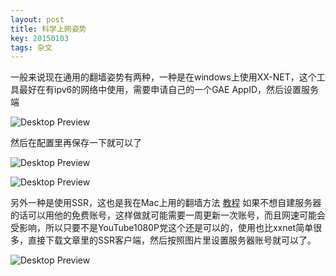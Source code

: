 ```yaml
---
layout: post
title: 科学上网姿势
key: 20150103
tags: 杂文
---
```

一般来说现在通用的翻墙姿势有两种，一种是在windows上使用XX-NET，这个工具最好在有ipv6的网络中使用，需要申请自己的一个GAE AppID，然后设置服务端

![Desktop Preview](https://raw.githubusercontent.com/la0s/la0s.github.io/master/screenshots/20180502.1.png)

然后在配置里再保存一下就可以了

![Desktop Preview](https://raw.githubusercontent.com/la0s/la0s.github.io/master/screenshots/20180502.2.png)

![Desktop Preview](https://raw.githubusercontent.com/la0s/la0s.github.io/master/screenshots/20180502.3.png)

另外一种是使用SSR，这也是我在Mac上用的翻墙方法 [教程](https://github.com/Alvin9999/new-pac/wiki/ss免费账号) 如果不想自建服务器的话可以用他的免费账号，这样做就可能需要一周更新一次账号，而且网速可能会受影响，所以只要不是YouTube1080P党这个还是可以的，使用也比xxnet简单很多，直接下载文章里的SSR客户端，然后按照图片里设置服务器账号就可以了。

![Desktop Preview](https://raw.githubusercontent.com/la0s/la0s.github.io/master/screenshots/20180502.4.png)
